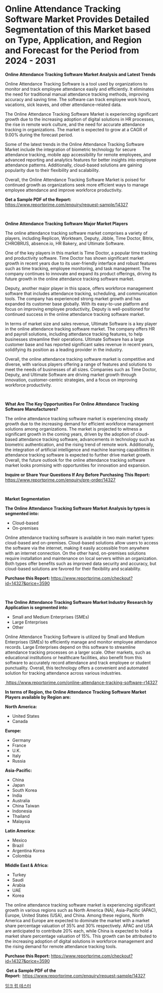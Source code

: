 <p><h1>Online Attendance Tracking Software Market Provides Detailed Segmentation of this Market based on Type, Application, and Region and Forecast for the Period from 2024 - 2031</h1></p><p><strong>Online Attendance Tracking Software Market Analysis and Latest Trends</strong></p>
<p><p>Online Attendance Tracking Software is a tool used by organizations to monitor and track employee attendance easily and efficiently. It eliminates the need for traditional manual attendance tracking methods, improving accuracy and saving time. The software can track employee work hours, vacations, sick leaves, and other attendance-related data.</p><p>The Online Attendance Tracking Software Market is experiencing significant growth due to the increasing adoption of digital solutions in HR processes, the rise in remote work culture, and the need for accurate attendance tracking in organizations. The market is expected to grow at a CAGR of 9.00% during the forecast period.</p><p>Some of the latest trends in the Online Attendance Tracking Software Market include the integration of biometric technology for secure attendance tracking, mobile app accessibility for remote employees, and advanced reporting and analytics features for better insights into employee attendance patterns. Additionally, cloud-based solutions are gaining popularity due to their flexibility and scalability.</p><p>Overall, the Online Attendance Tracking Software Market is poised for continued growth as organizations seek more efficient ways to manage employee attendance and improve workforce productivity.</p></p>
<p><strong>Get a Sample PDF of the Report:&nbsp;</strong> <a href="https://www.reportprime.com/enquiry/request-sample/14327">https://www.reportprime.com/enquiry/request-sample/14327</a></p>
<p>&nbsp;</p>
<p><strong>Online Attendance Tracking Software Major Market Players</strong></p>
<p><p>The online attendance tracking software market comprises a variety of players, including Replicon, Workteam, Deputy, Jibble, Time Doctor, Bitrix, CHROBRUS, absence.io, HR Bakery, and Ultimate Software. </p><p>One of the key players in this market is Time Doctor, a popular time tracking and productivity software. Time Doctor has shown significant market growth in recent years due to its user-friendly interface and robust features such as time tracking, employee monitoring, and task management. The company continues to innovate and expand its product offerings, driving its future growth in the online attendance tracking software market. </p><p>Deputy, another major player in this space, offers workforce management software that includes attendance tracking, scheduling, and communication tools. The company has experienced strong market growth and has expanded its customer base globally. With its easy-to-use platform and focus on improving employee productivity, Deputy is well-positioned for continued success in the online attendance tracking software market. </p><p>In terms of market size and sales revenue, Ultimate Software is a key player in the online attendance tracking software market. The company offers HR and payroll solutions, including attendance tracking features, to help businesses streamline their operations. Ultimate Software has a large customer base and has reported significant sales revenue in recent years, solidifying its position as a leading provider in the industry. </p><p>Overall, the online attendance tracking software market is competitive and diverse, with various players offering a range of features and solutions to meet the needs of businesses of all sizes. Companies such as Time Doctor, Deputy, and Ultimate Software are driving market growth through innovation, customer-centric strategies, and a focus on improving workforce productivity.</p></p>
<p>&nbsp;</p>
<p><strong>What Are The Key Opportunities For Online Attendance Tracking Software Manufacturers?</strong></p>
<p><p>The online attendance tracking software market is experiencing steady growth due to the increasing demand for efficient workforce management solutions among organizations. The market is projected to witness a significant growth in the coming years, driven by the adoption of cloud-based attendance tracking software, advancements in technology such as biometric authentication, and the rising trend of remote work. Additionally, the integration of artificial intelligence and machine learning capabilities in attendance tracking software is expected to further drive market growth. Overall, the future outlook for the online attendance tracking software market looks promising with opportunities for innovation and expansion.</p></p>
<p><strong>Inquire or Share Your Questions If Any Before Purchasing This Report:</strong> <a href="https://www.reportprime.com/enquiry/pre-order/14327">https://www.reportprime.com/enquiry/pre-order/14327</a></p>
<p>&nbsp;</p>
<p><strong>Market Segmentation</strong></p>
<p><strong>The Online Attendance Tracking Software Market Analysis by types is segmented into:</strong></p>
<p><ul><li>Cloud-based</li><li>On-premises</li></ul></p>
<p><p>Online attendance tracking software is available in two main market types: cloud-based and on-premises. Cloud-based solutions allow users to access the software via the internet, making it easily accessible from anywhere with an internet connection. On the other hand, on-premises solutions require installation and maintenance on local servers within an organization. Both types offer benefits such as improved data security and accuracy, but cloud-based solutions are favored for their flexibility and scalability.</p></p>
<p><strong>Purchase this Report:&nbsp;</strong><a href="https://www.reportprime.com/checkout?id=14327&price=3590">https://www.reportprime.com/checkout?id=14327&price=3590</a></p>
<p>&nbsp;</p>
<p><strong>The Online Attendance Tracking Software Market Industry Research by Application is segmented into:</strong></p>
<p><ul><li>Small and Medium Enterprises (SMEs)</li><li>Large Enterprises</li><li>Other</li></ul></p>
<p><p>Online Attendance Tracking Software is utilized by Small and Medium Enterprises (SMEs) to efficiently manage and monitor employee attendance records. Large Enterprises depend on this software to streamline attendance tracking processes on a larger scale. Other markets, such as educational institutions or healthcare facilities, also benefit from this software to accurately record attendance and track employee or student punctuality. Overall, this technology offers a convenient and automated solution for tracking attendance across various industries.</p></p>
<p><a href="https://www.reportprime.com/online-attendance-tracking-software-r14327">&nbsp;https://www.reportprime.com/online-attendance-tracking-software-r14327</a></p>
<p><strong>In terms of Region, the Online Attendance Tracking Software Market Players available by Region are:</strong></p>
<p>
    <p> <strong> North America: </strong>
        <ul>
            <li>United States</li>
            <li>Canada</li>
        </ul>
        </p> 
    <p> <strong> Europe: </strong>
        <ul>
            <li>Germany</li>
            <li>France</li>
            <li>U.K.</li>
            <li>Italy</li>
            <li>Russia</li>
        </ul>
        </p> 
    <p> <strong> Asia-Pacific: </strong>
        <ul>
            <li>China</li>
            <li>Japan</li>
            <li>South Korea</li>
            <li>India</li>
            <li>Australia</li>
            <li>China Taiwan</li>
            <li>Indonesia</li>
            <li>Thailand</li>
            <li>Malaysia</li>
        </ul>
        </p> 
    <p> <strong> Latin America: </strong>
        <ul>
            <li>Mexico</li>
            <li>Brazil</li>
            <li>Argentina Korea</li>
            <li>Colombia</li>
        </ul>
        </p> 
    <p> <strong> Middle East & Africa: </strong>
        <ul>
            <li>Turkey</li>
            <li>Saudi</li>
            <li>Arabia</li>
            <li>UAE</li>
            <li>Korea</li>
        </ul>
    </p>
    </p>
<p><p>The online attendance tracking software market is experiencing significant growth in various regions such as North America (NA), Asia-Pacific (APAC), Europe, United States (USA), and China. Among these regions, North America and Europe are expected to dominate the market with a market share percentage valuation of 35% and 30% respectively. APAC and USA are anticipated to contribute 20% each, while China is expected to hold a market share percentage valuation of 15%. This growth can be attributed to the increasing adoption of digital solutions in workforce management and the rising demand for remote attendance tracking tools.</p></p>
<p><strong>Purchase this Report: </strong><a href="https://www.reportprime.com/checkout?id=14327&price=3590">https://www.reportprime.com/checkout?id=14327&price=3590</a></p>
<p>&nbsp;<strong>Get a Sample PDF of the Report:&nbsp;&nbsp;</strong><a href="https://www.reportprime.com/enquiry/request-sample/14327">https://www.reportprime.com/enquiry/request-sample/14327</a></p>
<p><strong></strong></p>
<p><p><a href="https://github.com/FelipeGrrady654556/Market-Research-Report-List-3/blob/main/1123663107698.md">잉크 럽 테스터</a></p></p>